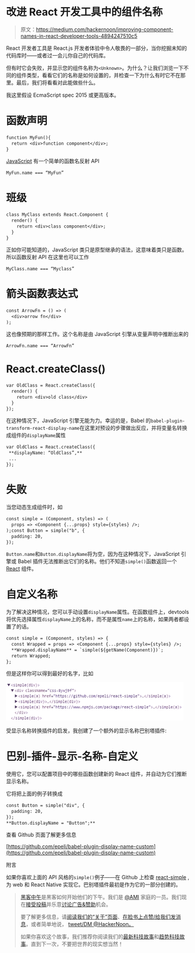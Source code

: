 # 改进 React 开发工具中的组件名称

> 原文：<https://medium.com/hackernoon/improving-component-names-in-react-developer-tools-4894247510c5>

React 开发者工具是 React.js 开发者体验中令人敬畏的一部分，当你挖掘未知的代码库时——或者过一会儿你自己的代码库。

但有时它会失败，并显示您的组件名称为`<Unknown>`。为什么？让我们浏览一下不同的组件类型，看看它们的名称是如何设置的，并检查一下为什么有时它不在那里。最后，我们将看看对此能做些什么。

我这里假设 EcmaScript spec 2015 或更高版本。

# 函数声明

```
function MyFun(){
  return <div>function component</div>;
}
```

[JavaScript](https://hackernoon.com/tagged/javascript) 有一个简单的函数名反射 API

```
MyFun.name === “MyFun”
```

# 班级

```
class MyClass extends React.Component {
  render() {
    return <div>class component</div>;
  }
}
```

正如你可能知道的，JavaScript 类只是原型继承的语法，这意味着类只是函数。所以函数反射 API 在这里也可以工作

```
MyClass.name === “Myclass”
```

# 箭头函数表达式

```
const ArrowFn = () => (
  <div>arrow fn</div>
);
```

这也像预期的那样工作。这个名称是由 JavaScript 引擎从变量声明中推断出来的

```
ArrowFn.name === “ArrowFn”
```

# React.createClass()

```
var OldClass = React.createClass({
  render() {
    return <div>old class</div>
  }
});
```

在这种情况下，JavaScript 引擎无能为力。幸运的是，Babel 的`babel-plugin-transform-react-display-name`在这里对预设的步骤做出反应，并将变量名转换成组件的`displayName`属性

```
var OldClass = React.createClass({
 **displayName: “OldClass”,**
 ...
});
```

# 失败

当您动态生成组件时，如

```
const simple = (Component, styles) => (
  props => <Component {...props} style={styles} />;
);const Button = simple("b", {
  padding: 20,
});
```

`Button.name`和`Button.displayName`将为空，因为在这种情况下，JavaScript 引擎或 Babel 插件无法推断出它们的名称。他们不知道`simple()`函数返回一个 [React](https://hackernoon.com/tagged/react) 组件。

# 自定义名称

为了解决这种情况，您可以手动设置`displayName`属性。在函数组件上，devtools 将优先选择属性`displayName`上的名称，而不是属性`name`上的名称，如果两者都设置了的话。

```
const simple = (Component, styles) => {
  const Wrapped = props => <Component {...props} style={styles} />;
  **Wrapped.displayName** = `simple(${getName(Component)})`;
  return Wrapped;
};
```

但是这样你可以得到最好的名字，比如

![](img/e3d6e398de3c7bd3f977fd7dac5d644d.png)

受显示名称转换插件的启发，我创建了一个额外的显示名称巴别塔插件:

# 巴别-插件-显示-名称-自定义

使用它，您可以配置项目中的哪些函数创建新的 React 组件，并自动为它们推断显示名称。

它将把上面的例子转换成

```
const Button = simple("div", {
  padding: 20,
});
**Button.displayName = "Button";**
```

查看 Github 页面了解更多信息

[https://github.com/epeli/babel-plugin-display-name-custom](https://github.com/epeli/babel-plugin-display-name-custom)

附言

如果你喜欢上面的 API 风格的`simple()`例子——在 Github 上检查 [react-simple](https://github.com/epeli/react-simple) ,为 web 和 React Native 实现它。巴别塔插件最初是作为它的一部分创建的。

> [黑客中午](http://bit.ly/Hackernoon)是黑客如何开始他们的下午。我们是 [@AMI](http://bit.ly/atAMIatAMI) 家庭的一员。我们现在[接受投稿](http://bit.ly/hackernoonsubmission)并乐意[讨论广告&赞助](mailto:partners@amipublications.com)机会。
> 
> 要了解更多信息，请[阅读我们的“关于”页面](https://goo.gl/4ofytp)、[在脸书上点赞/给我们发消息](http://bit.ly/HackernoonFB)，或者简单地说， [tweet/DM @HackerNoon。](https://goo.gl/k7XYbx)
> 
> 如果你喜欢这个故事，我们推荐你阅读我们的[最新科技故事](http://bit.ly/hackernoonlatestt)和[趋势科技故事](https://hackernoon.com/trending)。直到下一次，不要把世界的现实想当然！